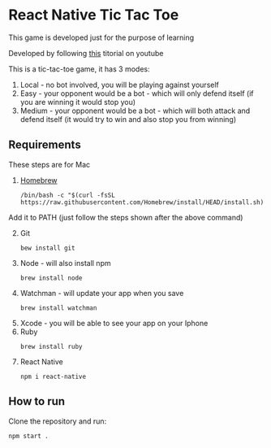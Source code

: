 
# React Native Tic Tac Toe
This game is developed just for the purpose of learning

Developed by following [this](https://www.youtube.com/watch?v=Koi1Y_Gb_js) titorial on youtube

This is a tic-tac-toe game, it has 3 modes:
1. Local - no bot involved, you will be playing against yourself
2. Easy - your opponent would be a bot - which will only defend itself (if you are winning it would stop you)
3. Medium - your opponent would be a bot - which will both attack and defend itself (it would try to win and also stop you from winning)

## Requirements 
These steps are for Mac
1. [Homebrew](https://brew.sh/)
    ```
    /bin/bash -c "$(curl -fsSL https://raw.githubusercontent.com/Homebrew/install/HEAD/install.sh)"
    ```
Add it to PATH (just follow the steps shown after the above command)

2. Git 
   ```
   bew install git
   ```
3. Node - will also install npm 
    ```
    brew install node
    ```
4. Watchman - will update your app when you save
   ```
   brew install watchman
   ```
5. Xcode - you will be able to see your app on your Iphone
6. Ruby
    ```
    brew install ruby
    ```
7. React Native
   ```
   npm i react-native
   ```

## How to run
Clone the repository and run:
```
npm start . 
```
